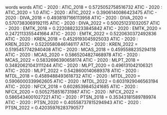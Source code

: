 words
words
ATIC - 2020 : ATIC_2018 = 0.5725052758516732
ATIC - 2020 : ATIC_2020 = 1.0
ATIC - 2020 : ATIC_2022 = 0.3906140086423475
ATIC - 2020 : DIVA_2018 = 0.4938197166113958
ATIC - 2020 : DIVA_2020 = 0.5707383069192115
ATIC - 2020 : DIVA_2022 = 0.500251231032057
ATIC - 2020 : EMTK_2018 = 0.22208823233845842
ATIC - 2020 : EMTK_2020 = 0.2472113355441664
ATIC - 2020 : EMTK_2022 = 0.5220630372492836
ATIC - 2020 : KREN_2018 = 0.4529193045925033
ATIC - 2020 : KREN_2020 = 0.5220580846146117
ATIC - 2020 : KREN_2022 = 0.5195457742940408
ATIC - 2020 : MCAS_2018 = 0.4595588235294118
ATIC - 2020 : MCAS_2020 = 0.5865204827468978
ATIC - 2020 : MCAS_2022 = 0.5832696390658174
ATIC - 2020 : MLPT_2018 = 0.34820621043111244
ATIC - 2020 : MLPT_2020 = 0.496131042106321
ATIC - 2020 : MLPT_2022 = 0.5428600140689378
ATIC - 2020 : MTDL_2018 = 0.4589488493618732
ATIC - 2020 : MTDL_2020 = 0.5906000339962605
ATIC - 2020 : MTDL_2022 = 0.6031929046563194
ATIC - 2020 : NFCX_2018 = 0.6028539845241685
ATIC - 2020 : NFCX_2020 = 0.5052758516731987
ATIC - 2020 : NFCX_2022 = 0.5865434001027221
ATIC - 2020 : PTSN_2018 = 0.35343181589789974
ATIC - 2020 : PTSN_2020 = 0.40558737815294943
ATIC - 2020 : PTSN_2022 = 0.42035976283790577
